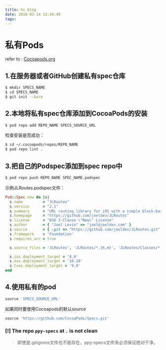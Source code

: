 ```yaml
---
title: hi blog
date: 2018-03-14 13:54:49
tags:
---
```



# 私有Pods

refer to : [Cocoapods.org](https://guides.cocoapods.org/making/private-cocoapods)

## 1.在服务器或者GitHub创建私有spec仓库

```bash
$ mkdir SPECS_NAME
$ cd SPECS_NAME
$ git init --bare
```
<!-- more -->
## 2.本地将私有spec仓库添加到CocoaPods的安装

```bash
$ pod repo add REPO_NAME SPECS_SOURCE_URL
```

检查安装是否成功：
```bash
$ cd ~/.cocoapods/repos/REPO_NAME
$ pod repo lint .
```

## 3.把自己的Podspec添加到spec repo中

```bash
$ pod repo push REPO_NAME SPEC_NAME.podspec
```

示例JLRoutes.podspec文件：
```ruby
Pod::Spec.new do |s|
  s.name         = "JLRoutes"
  s.version      = "2.1"
  s.summary      = "URL routing library for iOS with a simple block-based API."
  s.homepage     = "https://github.com/joeldev/JLRoutes"
  s.license      = "BSD 3-Clause \"New\" License"
  s.author       = { "Joel Levin" => "joel@joeldev.com" }
  s.source       = { :git => "https://github.com/joeldev/JLRoutes.git", :tag => "2.1" }
  s.framework    = 'Foundation'
  s.requires_arc = true

  s.source_files = 'JLRoutes', 'JLRoutes/*.{h,m}', 'JLRoutes/Classes/*.{h,m}'

  s.ios.deployment_target = '8.0'
  s.osx.deployment_target = '10.10'
  s.tvos.deployment_target = '9.0'
end
```

## 4.使用私有的pod

```ruby
source 'SPECS_SOURCE_URL'
```

如果同时要使用Cocoapods的默认source

```ruby
source 'https://github.com/CocoaPods/Specs.git'
```
### [!] The repo `ppy-specs` at `.` is not clean

> 即使是.gitignore文件也不能存在，ppy-specs文件夹必须保证绝对干净。
